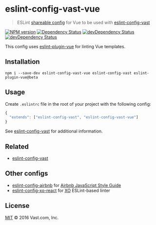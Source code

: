 # eslint-config-vast-vue
> ESLint [shareable config](http://eslint.org/docs/developer-guide/shareable-configs.html) for Vue to be used with [eslint-config-vast](https://github.com/vast-engineering/eslint-config-vast)

[![NPM version](https://badge.fury.io/js/eslint-config-vast-react.svg)](https://www.npmjs.org/package/eslint-config-vast-react) [![Dependency Status](https://david-dm.org/vast-engineering/eslint-config-vast-react.svg)](https://david-dm.org/vast-engineering/eslint-config-vast-react) [![devDependency Status](https://david-dm.org/vast-engineering/eslint-config-vast-react/dev-status.svg)](https://david-dm.org/vast-engineering/eslint-config-vast-react?type=dev) [![devDependency Status](https://david-dm.org/vast-engineering/eslint-config-vast-react/peer-status.svg)](https://david-dm.org/vast-engineering/eslint-config-vast-react?type=peer)

This config uses [eslint-plugin-vue](https://github.com/vuejs/eslint-plugin-vue) for linting Vue templates.

## Installation

    npm i --save-dev eslint-config-vast-vue eslint-config-vast eslint-plugin-vue@beta

## Usage

Create `.eslintrc` file in the root of your project with the following config:

```javascript
{
  "extends": ["eslint-config-vast", "eslint-config-vast-vue"]
}
```

See [eslint-config-vast](https://github.com/vast-engineering/eslint-config-vast) for additional information.

## Related
- [eslint-config-vast](https://github.com/vast-engineering/eslint-config-vast)

## Other configs

- [eslint-config-airbnb](https://github.com/airbnb/javascript/tree/master/packages/eslint-config-airbnb) for [Airbnb JavaScript Style Guide](https://github.com/airbnb/javascript)
- [eslint-config-xo-react](https://github.com/sindresorhus/eslint-config-xo-react) for [XO](https://github.com/sindresorhus/xo) ESLint-based linter


## License

[MIT](LICENSE) © 2016 Vast.com, Inc.